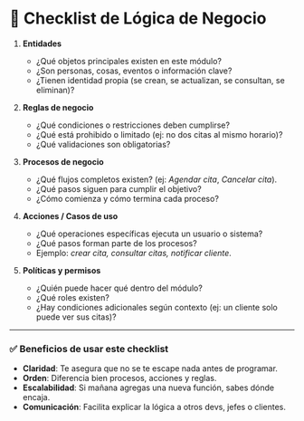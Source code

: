    # 📝 Checklist de Lógica de Negocio

   1. **Entidades**

      * ¿Qué objetos principales existen en este módulo?
      * ¿Son personas, cosas, eventos o información clave?
      * ¿Tienen identidad propia (se crean, se actualizan, se consultan, se eliminan)?

   2. **Reglas de negocio**

      * ¿Qué condiciones o restricciones deben cumplirse?
      * ¿Qué está prohibido o limitado (ej: no dos citas al mismo horario)?
      * ¿Qué validaciones son obligatorias?

   3. **Procesos de negocio**

      * ¿Qué flujos completos existen? (ej: *Agendar cita*, *Cancelar cita*).
      * ¿Qué pasos siguen para cumplir el objetivo?
      * ¿Cómo comienza y cómo termina cada proceso?

   4. **Acciones / Casos de uso**

      * ¿Qué operaciones específicas ejecuta un usuario o sistema?
      * ¿Qué pasos forman parte de los procesos?
      * Ejemplo: *crear cita, consultar citas, notificar cliente*.

   5. **Políticas y permisos**

      * ¿Quién puede hacer qué dentro del módulo?
      * ¿Qué roles existen?
      * ¿Hay condiciones adicionales según contexto (ej: un cliente solo puede ver sus citas)?

   ---

   ### ✅ Beneficios de usar este checklist

   * **Claridad**: Te asegura que no se te escape nada antes de programar.
   * **Orden**: Diferencia bien procesos, acciones y reglas.
   * **Escalabilidad**: Si mañana agregas una nueva función, sabes dónde encaja.
   * **Comunicación**: Facilita explicar la lógica a otros devs, jefes o clientes.
